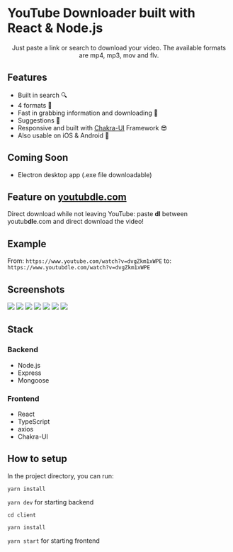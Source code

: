 # YouTube Downloader built with React & Node.js

<p align="center">
Just paste a link or search to download your video. The available formats are mp4, mp3, mov and flv.
</p>

## Features

- Built in search 🔍
- 4 formats 🤘
- Fast in grabbing information and downloading 🚀
- Suggestions 🦾
- Responsive and built with [Chakra-UI](https://chakra-ui.com/) Framework 😎
- Also usable on iOS & Android 📱

## Coming Soon

- Electron desktop app (.exe file downloadable)

## Feature on [youtubdle.com](https://youtubdle.com)

Direct download while not leaving YouTube: paste **dl** between youtub**dl**e.com and direct download the video!

## Example

From: `https://www.youtube.com/watch?v=dvgZkm1xWPE` to: `https://www.youtubdle.com/watch?v=dvgZkm1xWPE`

## Screenshots

![](https://raw.githubusercontent.com/bennymeier/new-youtube-downloader/master/.github/download_preview.png)
![](https://raw.githubusercontent.com/bennymeier/new-youtube-downloader/master/.github/suggestions.png)
![](https://raw.githubusercontent.com/bennymeier/new-youtube-downloader/master/.github/download_preview_dark.png)
![](https://raw.githubusercontent.com/bennymeier/new-youtube-downloader/master/.github/suggestions_dark.png)
![](https://raw.githubusercontent.com/bennymeier/new-youtube-downloader/master/.github/download_preview_loading.png)
![](https://raw.githubusercontent.com/bennymeier/new-youtube-downloader/master/.github/suggestions_loading.png)
![](https://raw.githubusercontent.com/bennymeier/new-youtube-downloader/master/.github/changelog.png)

## Stack

### Backend

- Node.js
- Express
- Mongoose

### Frontend

- React
- TypeScript
- axios
- Chakra-UI

## How to setup

In the project directory, you can run:

`yarn install`

`yarn dev` for starting backend

`cd client`

`yarn install`

`yarn start` for starting frontend
